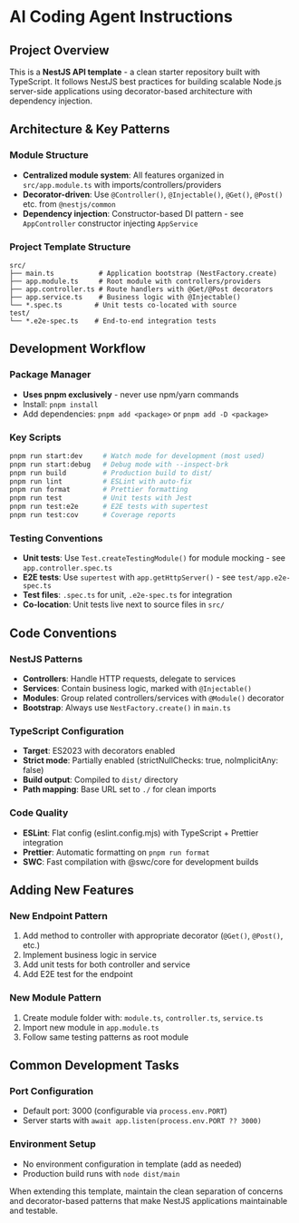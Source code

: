 # AI Coding Agent Instructions

## Project Overview

This is a **NestJS API template** - a clean starter repository built with TypeScript. It follows NestJS best practices for building scalable Node.js server-side applications using decorator-based architecture with dependency injection.

## Architecture & Key Patterns

### Module Structure

- **Centralized module system**: All features organized in `src/app.module.ts` with imports/controllers/providers
- **Decorator-driven**: Use `@Controller()`, `@Injectable()`, `@Get()`, `@Post()` etc. from `@nestjs/common`
- **Dependency injection**: Constructor-based DI pattern - see `AppController` constructor injecting `AppService`

### Project Template Structure

```
src/
├── main.ts           # Application bootstrap (NestFactory.create)
├── app.module.ts     # Root module with controllers/providers
├── app.controller.ts # Route handlers with @Get/@Post decorators
├── app.service.ts    # Business logic with @Injectable()
└── *.spec.ts        # Unit tests co-located with source
test/
└── *.e2e-spec.ts    # End-to-end integration tests
```

## Development Workflow

### Package Manager

- **Uses pnpm exclusively** - never use npm/yarn commands
- Install: `pnpm install`
- Add dependencies: `pnpm add <package>` or `pnpm add -D <package>`

### Key Scripts

```bash
pnpm run start:dev     # Watch mode for development (most used)
pnpm run start:debug   # Debug mode with --inspect-brk
pnpm run build         # Production build to dist/
pnpm run lint          # ESLint with auto-fix
pnpm run format        # Prettier formatting
pnpm run test          # Unit tests with Jest
pnpm run test:e2e      # E2E tests with supertest
pnpm run test:cov      # Coverage reports
```

### Testing Conventions

- **Unit tests**: Use `Test.createTestingModule()` for module mocking - see `app.controller.spec.ts`
- **E2E tests**: Use `supertest` with `app.getHttpServer()` - see `test/app.e2e-spec.ts`
- **Test files**: `.spec.ts` for unit, `.e2e-spec.ts` for integration
- **Co-location**: Unit tests live next to source files in `src/`

## Code Conventions

### NestJS Patterns

- **Controllers**: Handle HTTP requests, delegate to services
- **Services**: Contain business logic, marked with `@Injectable()`
- **Modules**: Group related controllers/services with `@Module()` decorator
- **Bootstrap**: Always use `NestFactory.create()` in `main.ts`

### TypeScript Configuration

- **Target**: ES2023 with decorators enabled
- **Strict mode**: Partially enabled (strictNullChecks: true, noImplicitAny: false)
- **Build output**: Compiled to `dist/` directory
- **Path mapping**: Base URL set to `./` for clean imports

### Code Quality

- **ESLint**: Flat config (eslint.config.mjs) with TypeScript + Prettier integration
- **Prettier**: Automatic formatting on `pnpm run format`
- **SWC**: Fast compilation with @swc/core for development builds

## Adding New Features

### New Endpoint Pattern

1. Add method to controller with appropriate decorator (`@Get()`, `@Post()`, etc.)
2. Implement business logic in service
3. Add unit tests for both controller and service
4. Add E2E test for the endpoint

### New Module Pattern

1. Create module folder with: `module.ts`, `controller.ts`, `service.ts`
2. Import new module in `app.module.ts`
3. Follow same testing patterns as root module

## Common Development Tasks

### Port Configuration

- Default port: 3000 (configurable via `process.env.PORT`)
- Server starts with `await app.listen(process.env.PORT ?? 3000)`

### Environment Setup

- No environment configuration in template (add as needed)
- Production build runs with `node dist/main`

When extending this template, maintain the clean separation of concerns and decorator-based patterns that make NestJS applications maintainable and testable.
